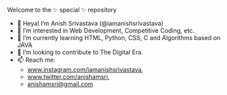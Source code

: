 Welcome to the ✨ special ✨ repository
- 👋 Heya! I’m Anish Srivastava (@iamanishsrivastava)
- 👀 I’m interested in Web Development, Competitive Coding, etc.
- 🌱 I’m currently learning HTML, Python, CSS, C and Algorithms based on JAVA
- 💞️ I’m looking to contribute to The Digital Era.
- 📫 Reach me:
     - www.instagram.com/iamanishsrivastava,
     - www.twitter.com/anishamsri,
     - anishamsri@gmail.com
